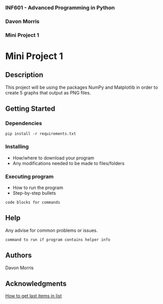 ### INF601 - Advanced Programming in Python
### Davon Morris
### Mini Project 1


# Mini Project 1

## Description

This project will be using the packages NumPy and Matplotlib in order to create 5 graphs that output as PNG files.

## Getting Started

### Dependencies

```
pip install -r requirements.txt
```
### Installing

* How/where to download your program
* Any modifications needed to be made to files/folders

### Executing program

* How to run the program
* Step-by-step bullets
```
code blocks for commands
```

## Help

Any advise for common problems or issues.
```
command to run if program contains helper info
```

## Authors

Davon Morris

## Acknowledgments
[How to get last items in list](https://stackoverflow.com/questions/646644/how-to-get-last-items-of-a-list-in-python)
